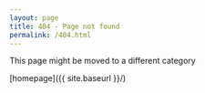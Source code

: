 ```yaml
---
layout: page
title: 404 - Page not found
permalink: /404.html
---
```


This page might be moved to a different category 

[homepage]({{ site.baseurl }}/)
